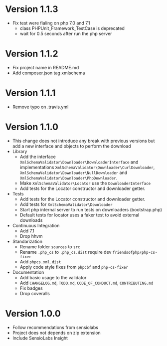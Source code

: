 # Version 1.1.3
- Fix test were fialing on php 7.0 and 7.1
    - class PHPUnit_Framework_TestCase is deprecated
    - wait for 0.5 seconds after run the php server

# Version 1.1.2
- Fix project name in README.md
- Add composer.json tag xmlschema

# Version 1.1.1
- Remove typo on .travis.yml

# Version 1.1.0
- This change does not introduce any break with previous versions but add a new interface and objects
  to perform the download
- Library
    - Add the interface `XmlSchemaValidator\Downloader\DownloaderInterface` and implementations
      `XmlSchemaValidator\Downloader\CurlDownloader`,
      `XmlSchemaValidator\Downloader\NullDownloader` and
      `XmlSchemaValidator\Downloader\PhpDownloader`.
    - Make `XmlSchemaValidator\Locator` use the `DownloaderInterface`
    - Add tests for the Locator constructor and downloader getter.
- Tests
    - Add tests for the Locator constructor and downloader getter.
    - Add tests for `XmlSchemaValidator\Downloader`
    - Start php internal server to run tests on downloaders (bootstrap.php)
    - Default tests for locator uses a faker test to avoid external downloads
- Continuous Integration
    - Add 7.1
    - Drop hhvm
- Standarization
    - Rename folder `sources` to `src`
    - Rename `.php_cs` to `.php_cs.dist` require dev `friendsofphp/php-cs-fixer`
    - Add `phpcs.xml.dist`
    - Apply code style fixes from `phpcbf` and `php-cs-fixer`
- Documentation
    - Add basic usage to the validator
    - Add `CHANGELOG.md`, `TODO.md`, `CODE_OF_CONDUCT.md`, `CONTRIBUTING.md`
    - Fix badges
    - Drop coveralls

# Version 1.0.0
- Follow recommendations from sensiolabs
- Project does not depends on zip extension
- Include SensioLabs Insight
